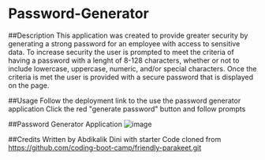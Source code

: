 # Password-Generator

##Description
This application was created to provide greater security by generating a strong password for an employee with access to sensitive data. To increase security the user is prompted to meet the criteria of having a password with a lenght of 8-128 characters, whether or not to include lowercase, uppercase, numeric, and/or special characters. Once the criteria is met the user is provided with a secure password that is displayed on the page. 

##Usage
Follow the deployment link to the use the password generator  application
Click the red "generate password" button and follow prompts 

##Password Generator Application
![image](https://github.com/adini6/Password-Generator/assets/28551058/b28a8503-0271-4ed1-83a6-5cedf4106cd9)

##Credits
Written by Abdikalik Dini with starter Code cloned from  https://github.com/coding-boot-camp/friendly-parakeet.git

